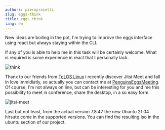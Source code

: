 ```yaml
---
authors: pieroproietti
slug: eggs-think
title: eggs think
lang: en
---
```


New ideas are boiling in the pot, I'm trying to improve the eggs interface using react but always staying within the CLI.

If any of you is able to help me in this task will be certainly welcome. What is required is some experience in react that I personally lack.

![think](/images/eggs-think.png) 

Thanx to our friends from [TeLOS Linux](https://sourceforge.net/projects/teloslinux/) i recently discover Jitsi Meet and fall in love immidiatly, so actually you can contact me  at [PenguinsEggsMeeting](https://meet.jit.si/PenguinsEggsMeeting). Of course, I'm not always on line, but can be interesting for you and me this possibility to meet in conference, share the desktop, in a so easy form. 

![jitsi-meet](/images/jitsi-meet.png) 

Last but not least, from the actual version 7.8.47 the new Ubuntu 21.04 hirsute come in the supported versions. You can find the resulting iso in the ubuntu section of our project.


